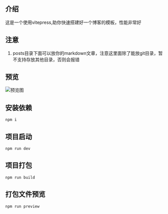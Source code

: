## 介绍
这是一个使用vitepress,助你快速搭建好一个博客的模板，性能非常好

## 注意
1. posts目录下面可以放你的markdown文章，注意这里面除了能放git目录，暂不支持存放其他目录，否则会报错

## 预览
![预览图](https://pic.imgdb.cn/item/665b22ecd9c307b7e9481fdd.png)

## 安装依赖
```shell
npm i
```

## 项目启动
```shell
npm run dev
```

## 项目打包
```shell
npm run build
```

## 打包文件预览
```shell
npm run preview
```